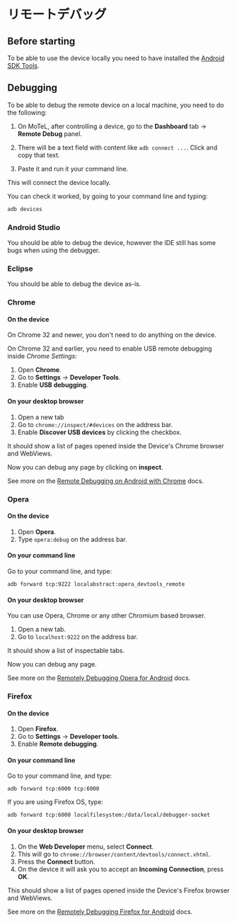 # リモートデバッグ


## Before starting

To be able to use the device locally you need to have installed the [Android SDK Tools](https://developer.android.com/sdk/index.html).


## Debugging

To be able to debug the remote device on a local machine, you need to do the following:

1. On MoTeL, after controlling a device, go to the **Dashboard** tab -> **Remote Debug** panel.

2. There will be a text field with content like `adb connect ...`. Click and copy that text.

3. Paste it and run it your command line.

This will connect the device locally.

You can check it worked, by going to your command line and typing:
```bash
adb devices
```


### Android Studio

You should be able to debug the device, however the IDE still has some bugs when using the debugger.


### Eclipse

You should be able to debug the device as-is.



### Chrome

#### On the device

On Chrome 32 and newer, you don't need to do anything on the device.

On Chrome 32 and earlier, you need to enable USB remote debugging inside *Chrome Settings*:

1. Open **Chrome**.
2. Go to **Settings** -> **Developer Tools**.
3. Enable **USB debugging**.

#### On your desktop browser

1. Open a new tab
2. Go to `chrome://inspect/#devices` on the address bar.
3. Enable **Discover USB devices** by clicking the checkbox.

It should show a list of pages opened inside the Device's Chrome browser and WebViews.

Now you can debug any page by clicking on **inspect**.

See more on the [Remote Debugging on Android with Chrome](https://developer.chrome.com/devtools/docs/remote-debugging) docs.


### Opera

#### On the device

1. Open **Opera**.
2. Type `opera:debug` on the address bar.


#### On your command line

Go to your command line, and type:

```
adb forward tcp:9222 localabstract:opera_devtools_remote
```


#### On your desktop browser

You can use Opera, Chrome or any other Chromium based browser.

1. Open a new tab.
2. Go to `localhost:9222` on the address bar.

It should show a list of inspectable tabs.

Now you can debug any page.

See more on the [Remotely Debugging Opera for Android](https://dev.opera.com/articles/remotely-debugging-opera-for-android/) docs.


### Firefox

#### On the device

1. Open **Firefox**.
2. Go to **Settings** -> **Developer tools**.
3. Enable **Remote debugging**.

#### On your command line

Go to your command line, and type:

```
adb forward tcp:6000 tcp:6000
```

If you are using Firefox OS, type:

```
adb forward tcp:6000 localfilesystem:/data/local/debugger-socket
```


#### On your desktop browser

1. On the **Web Developer** menu, select **Connect**.
2. This will go to `chrome://browser/content/devtools/connect.xhtml`.
3. Press the **Connect** button.
4. On the device it will ask you to accept an **Incoming Connection**, press **OK**.

This should show a list of pages opened inside the Device's Firefox browser and WebViews.

See more on the [Remotely Debugging Firefox for Android](https://developer.mozilla.org/docs/Tools/Remote_Debugging/Firefox_for_Android) docs.
